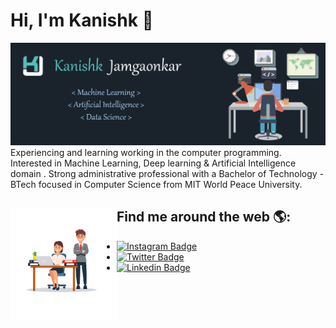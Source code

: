 # Hi, I'm Kanishk :love_you_gesture:


<a href="#"><img src="https://raw.githubusercontent.com/kanishk7559/kanishk7559/master/Banner.png" href="#" alt="Kanishk Jamgaonkar"><a/>
Experiencing and learning  working in the computer programming. Interested in Machine Learning, Deep learning & Artificial Intelligence domain . Strong administrative professional with a Bachelor of Technology - BTech focused in Computer Science from MIT World Peace University. 

## Find me around the web 🌎: <a href="https://github.com/kanishk7559"><img align="left" width="170" height="180" src="https://raw.githubusercontent.com/kanishk7559/kanishk7559/master/smallpic.png"></a>
-  [![Instagram Badge](https://img.shields.io/badge/-Instagram-e62786?style=flat-square&logo=Instagram&logoColor=white&link=https://www.linkedin.com/in/kanishkjamgaonkar/)](https://www.instagram.com/kanishk_7559/)
-  [![Twitter Badge](https://img.shields.io/badge/-Twitter-gray?style=flat-square&logo=Twitter&logoColor=white&link=https://www.twitter.com/kanishk7559/)](https://www.twitter.com/kanishk7559/)
-  [![Linkedin Badge](https://img.shields.io/badge/-LinkedIn-blue?style=flat-square&logo=Linkedin&logoColor=white&link=https://www.linkedin.com/in/kanishkjamgaonkar/)](https://www.linkedin.com/in/kanishkjamgaonkar/)
